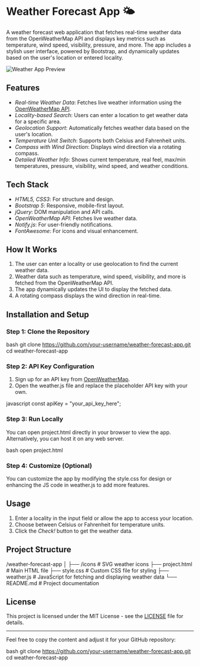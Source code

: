 # Weather Forecast App 🌤️

A weather forecast web application that fetches real-time weather data from the OpenWeatherMap API and displays key metrics such as temperature, wind speed, visibility, pressure, and more. The app includes a stylish user interface, powered by Bootstrap, and dynamically updates based on the user's location or entered locality.

![Weather App Preview](https://via.placeholder.com/800x400) <!-- Add a screenshot of your app here -->

## Features

- *Real-time Weather Data*: Fetches live weather information using the [OpenWeatherMap API](https://openweathermap.org/api).
- *Locality-based Search*: Users can enter a location to get weather data for a specific area.
- *Geolocation Support*: Automatically fetches weather data based on the user's location.
- *Temperature Unit Switch*: Supports both Celsius and Fahrenheit units.
- *Compass with Wind Direction*: Displays wind direction via a rotating compass.
- *Detailed Weather Info*: Shows current temperature, real feel, max/min temperatures, pressure, visibility, wind speed, and weather conditions.

## Tech Stack

- *HTML5, CSS3*: For structure and design.
- *Bootstrap 5*: Responsive, mobile-first layout.
- *jQuery*: DOM manipulation and API calls.
- *OpenWeatherMap API*: Fetches live weather data.
- *Notify.js*: For user-friendly notifications.
- *FontAwesome*: For icons and visual enhancement.

## How It Works

1. The user can enter a locality or use geolocation to find the current weather data.
2. Weather data such as temperature, wind speed, visibility, and more is fetched from the OpenWeatherMap API.
3. The app dynamically updates the UI to display the fetched data.
4. A rotating compass displays the wind direction in real-time.

## Installation and Setup

### Step 1: Clone the Repository

bash
git clone https://github.com/your-username/weather-forecast-app.git
cd weather-forecast-app


### Step 2: API Key Configuration

1. Sign up for an API key from [OpenWeatherMap](https://home.openweathermap.org/users/sign_up).
2. Open the weather.js file and replace the placeholder API key with your own.

javascript
const apiKey = "your_api_key_here";


### Step 3: Run Locally

You can open project.html directly in your browser to view the app. Alternatively, you can host it on any web server.

bash
open project.html


### Step 4: Customize (Optional)

You can customize the app by modifying the style.css for design or enhancing the JS code in weather.js to add more features.

## Usage

1. Enter a locality in the input field or allow the app to access your location.
2. Choose between Celsius or Fahrenheit for temperature units.
3. Click the *Check!* button to get the weather data.

## Project Structure


/weather-forecast-app
│
├── /icons          # SVG weather icons
├── project.html    # Main HTML file
├── style.css       # Custom CSS file for styling
├── weather.js      # JavaScript for fetching and displaying weather data
└── README.md       # Project documentation


## License

This project is licensed under the MIT License - see the [LICENSE](LICENSE) file for details.

---

Feel free to copy the content and adjust it for your GitHub repository:

bash
git clone https://github.com/your-username/weather-forecast-app.git
cd weather-forecast-app
